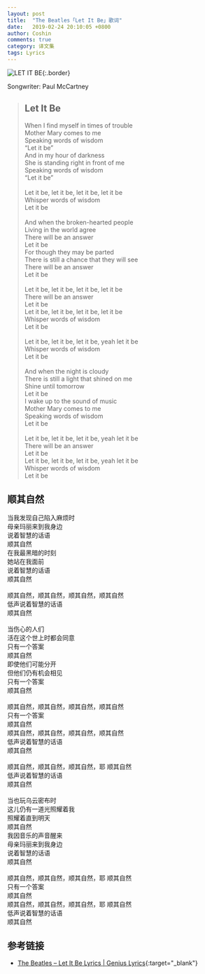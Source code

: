 ```yaml
---
layout: post
title:  "The Beatles「Let It Be」歌词"
date:   2019-02-24 20:10:05 +0800
author: Coshin
comments: true
category: 译文集
tags: Lyrics
---
```

![LET IT BE](https://is2-ssl.mzstatic.com/image/thumb/Music118/v4/63/9b/2c/639b2caf-0186-39c3-b165-cac5eae1f38e/source/600x600bb.jpg){:.border}

Songwriter: Paul McCartney

<blockquote class="original">
  <h2>Let It Be</h2>
  <p>
    When I find myself in times of trouble<br>
    Mother Mary comes to me<br>
    Speaking words of wisdom<br>
    “Let it be”<br>
    And in my hour of darkness<br>
    She is standing right in front of me<br>
    Speaking words of wisdom<br>
    “Let it be”<br>
    <br>
    Let it be, let it be, let it be, let it be<br>
    Whisper words of wisdom<br>
    Let it be<br>
    <br>
    And when the broken-hearted people<br>
    Living in the world agree<br>
    There will be an answer<br>
    Let it be<br>
    For though they may be parted<br>
    There is still a chance that they will see<br>
    There will be an answer<br>
    Let it be<br>
    <br>
    Let it be, let it be, let it be, let it be<br>
    There will be an answer<br>
    Let it be<br>
    Let it be, let it be, let it be, let it be<br>
    Whisper words of wisdom<br>
    Let it be<br>
    <br>
    Let it be, let it be, let it be, yeah let it be<br>
    Whisper words of wisdom<br>
    Let it be<br>
    <br>
    And when the night is cloudy<br>
    There is still a light that shined on me<br>
    Shine until tomorrow<br>
    Let it be<br>
    I wake up to the sound of music<br>
    Mother Mary comes to me<br>
    Speaking words of wisdom<br>
    Let it be<br>
    <br>
    Let it be, let it be, let it be, yeah let it be<br>
    There will be an answer<br>
    Let it be<br>
    Let it be, let it be, let it be, yeah let it be<br>
    Whisper words of wisdom<br>
    Let it be
  </p>
</blockquote>

<div class="translation">
  <h2>顺其自然</h2>
  <p>
    当我发现自己陷入麻烦时<br>
    母亲玛丽来到我身边<br>
    说着智慧的话语<br>
    顺其自然<br>
    在我最黑暗的时刻<br>
    她站在我面前<br>
    说着智慧的话语<br>
    顺其自然<br>
    <br>
    顺其自然，顺其自然，顺其自然，顺其自然<br>
    低声说着智慧的话语<br>
    顺其自然<br>
    <br>
    当伤心的人们<br>
    活在这个世上时都会同意<br>
    只有一个答案<br>
    顺其自然<br>
    即使他们可能分开<br>
    但他们仍有机会相见<br>
    只有一个答案<br>
    顺其自然<br>
    <br>
    顺其自然，顺其自然，顺其自然，顺其自然<br>
    只有一个答案<br>
    顺其自然<br>
    顺其自然，顺其自然，顺其自然，顺其自然<br>
    低声说着智慧的话语<br>
    顺其自然<br>
    <br>
    顺其自然，顺其自然，顺其自然，耶 顺其自然<br>
    低声说着智慧的话语<br>
    顺其自然<br>
    <br>
    当也玩乌云密布时<br>
    这儿仍有一道光照耀着我<br>
    照耀着直到明天<br>
    顺其自然<br>
    我因音乐的声音醒来<br>
    母亲玛丽来到我身边<br>
    说着智慧的话语<br>
    顺其自然<br>
    <br>
    顺其自然，顺其自然，顺其自然，耶 顺其自然<br>
    只有一个答案<br>
    顺其自然<br>
    顺其自然，顺其自然，顺其自然，耶 顺其自然<br>
    低声说着智慧的话语<br>
    顺其自然
  </p>
</div>

## 参考链接

* [The Beatles – Let It Be Lyrics \| Genius Lyrics](https://genius.com/The-beatles-let-it-be-lyrics){:target="_blank"}
